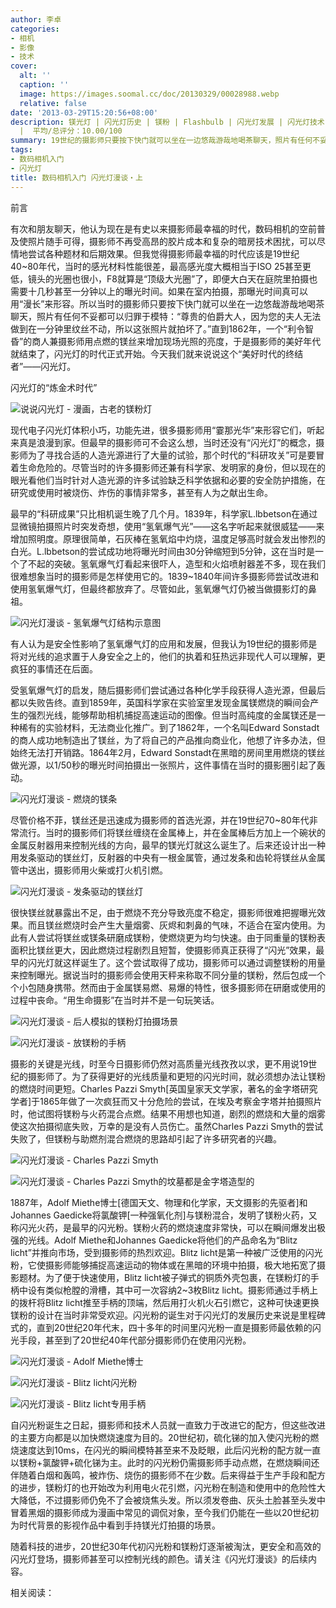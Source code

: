 ```yaml
---
author: 李卓
categories:
- 相机
- 影像
- 技术
cover:
  alt: ''
  caption: ''
  image: https://images.soomal.cc/doc/20130329/00028988.webp
  relative: false
date: '2013-03-29T15:20:56+08:00'
description: 镁光灯 | 闪光灯历史 | 镁粉 | Flashbulb | 闪光灯发展 | 闪光灯技术 | 源自：www.soomal.com | 版权：原创
  |  平均/总评分：10.00/100
summary: 19世纪的摄影师只要按下快门就可以坐在一边悠哉游哉地喝茶聊天，照片有任何不妥都可以归罪于模特：“尊贵的伯爵大人，因为您的夫人无法做到在一分钟里纹丝不动，所以这张照片就拍坏了。”直到1862年，有人用点燃的镁丝来增加现场光照的亮度，于是摄影师的美好年代就结束了，闪光灯的时代正式开始。
tags:
- 数码相机入门
- 闪光灯
title: 数码相机入门 闪光灯漫谈・上
---
```


前言



有次和朋友聊天，他认为现在是有史以来摄影师最幸福的时代，数码相机的空前普及使照片随手可得，摄影师不再受高昂的胶片成本和复杂的暗房技术困扰，可以尽情地尝试各种题材和后期效果。但我觉得摄影师最幸福的时代应该是19世纪40~80年代，当时的感光材料性能很差，最高感光度大概相当于ISO 25甚至更低，镜头的光圈也很小，F8就算是“顶级大光圈”了，即便大白天在庭院里拍摄也需要十几秒甚至一分钟以上的曝光时间。如果在室内拍摄，那曝光时间真可以用“漫长”来形容。所以当时的摄影师只要按下快门就可以坐在一边悠哉游哉地喝茶聊天，照片有任何不妥都可以归罪于模特：“尊贵的伯爵大人，因为您的夫人无法做到在一分钟里纹丝不动，所以这张照片就拍坏了。”直到1862年，一个“利令智昏”的商人兼摄影师用点燃的镁丝来增加现场光照的亮度，于是摄影师的美好年代就结束了，闪光灯的时代正式开始。今天我们就来说说这个“美好时代的终结者”――闪光灯。



闪光灯的“炼金术时代”



![说说闪光灯 - 漫画，古老的镁粉灯](https://images.soomal.cc/doc/20130329/00028988.webp)



现代电子闪光灯体积小巧，功能先进，很多摄影师用“霎那光华”来形容它们，听起来真是浪漫到家。但最早的摄影师可不会这么想，当时还没有“闪光灯”的概念，摄影师为了寻找合适的人造光源进行了大量的试验，那个时代的“科研攻关”可是要冒着生命危险的。尽管当时的许多摄影师还兼有科学家、发明家的身份，但以现在的眼光看他们当时针对人造光源的许多试验缺乏科学依据和必要的安全防护措施，在研究或使用时被烧伤、炸伤的事情非常多，甚至有人为之献出生命。



最早的“科研成果”只比相机诞生晚了几个月。1839年，科学家L.lbbetson在通过显微镜拍摄照片时突发奇想，使用“氢氧爆气光”――这名字听起来就很威猛――来增加照明度。原理很简单，石灰棒在氢氧焰中灼烧，温度足够高时就会发出惨烈的白光。L.lbbetson的尝试成功地将曝光时间由30分钟缩短到5分钟，这在当时是一个了不起的突破。氢氧爆气灯看起来很吓人，造型和火焰喷射器差不多，现在我们很难想象当时的摄影师是怎样使用它的。1839~1840年间许多摄影师尝试改进和使用氢氧爆气灯，但最终都放弃了。尽管如此，氢氧爆气灯仍被当做摄影灯的鼻祖。



![闪光灯漫谈 - 氢氧爆气灯结构示意图](https://images.soomal.cc/doc/20130329/00028989.webp)



有人认为是安全性影响了氢氧爆气灯的应用和发展，但我认为19世纪的摄影师是将对光线的追求置于人身安全之上的，他们的执着和狂热远非现代人可以理解，更疯狂的事情还在后面。



受氢氧爆气灯的启发，随后摄影师们尝试通过各种化学手段获得人造光源，但最后都以失败告终。直到1859年，英国科学家在实验室里发现金属镁燃烧的瞬间会产生的强烈光线，能够帮助相机捕捉高速运动的图像。但当时高纯度的金属镁还是一种稀有的实验材料，无法商业化推广。到了1862年，一个名叫Edward Sonstadt的商人成功地制造出了镁丝，为了将自己的产品推向商业化，他想了许多办法，但始终无法打开销路。1864年2月，Edward Sonstadt在黑暗的房间里用燃烧的镁丝做光源，以1/50秒的曝光时间拍摄出一张照片，这件事情在当时的摄影圈引起了轰动。



![闪光灯漫谈 - 燃烧的镁条](https://images.soomal.cc/doc/20130329/00028990.webp)



尽管价格不菲，镁丝还是迅速成为摄影师的首选光源，并在19世纪70~80年代非常流行。当时的摄影师们将镁丝缠绕在金属棒上，并在金属棒后方加上一个碗状的金属反射器用来控制光线的方向，最早的镁光灯就这么诞生了。后来还设计出一种用发条驱动的镁丝灯，反射器的中央有一根金属管，通过发条和齿轮将镁丝从金属管中送出，摄影师用火柴或打火机引燃。



![闪光灯漫谈 - 发条驱动的镁丝灯](https://images.soomal.cc/doc/20130329/00028991.webp)



很快镁丝就暴露出不足，由于燃烧不充分导致亮度不稳定，摄影师很难把握曝光效果。而且镁丝燃烧时会产生大量烟雾、灰烬和刺鼻的气味，不适合在室内使用。为此有人尝试将镁丝或镁条研磨成镁粉，使燃烧更为均匀快速。由于同重量的镁粉表面积比镁丝更大，因此燃烧过程剧烈且短暂，使摄影师真正获得了“闪光”效果，最早的闪光灯就这样诞生了。这个尝试取得了成功，摄影师可以通过调整镁粉的用量来控制曝光。据说当时的摄影师会使用天秤来称取不同分量的镁粉，然后包成一个个小包随身携带。然而由于金属镁易燃、易爆的特性，很多摄影师在研磨或使用的过程中丧命。“用生命摄影”在当时并不是一句玩笑话。



![闪光灯漫谈 - 后人模拟的镁粉灯拍摄场景](https://images.soomal.cc/doc/20130329/00028992.webp)



![闪光灯漫谈 - 放镁粉的手柄](https://images.soomal.cc/doc/20130329/00028993.webp)



摄影的关键是光线，时至今日摄影师仍然对高质量光线孜孜以求，更不用说19世纪的摄影师了。为了获得更好的光线质量和更短的闪光时间，就必须想办法让镁粉的燃烧时间更短。Charles Pazzi Smyth[英国皇家天文学家，著名的金字塔研究学者]于1865年做了一次疯狂而又十分危险的尝试，在埃及考察金字塔并拍摄照片时，他试图将镁粉与火药混合点燃。结果不用想也知道，剧烈的燃烧和大量的烟雾使这次拍摄彻底失败，万幸的是没有人员伤亡。虽然Charles Pazzi Smyth的尝试失败了，但镁粉与助燃剂混合燃烧的思路却引起了许多研究者的兴趣。



![闪光灯漫谈 - Charles Pazzi Smyth](https://images.soomal.cc/doc/20130329/00028994.webp)



![闪光灯漫谈 - Charles Pazzi Smyth的坟墓都是金字塔造型的](https://images.soomal.cc/doc/20130329/00028995.webp)



1887年，Adolf Miethe博士[德国天文、物理和化学家，天文摄影的先驱者]和Johannes Gaedicke将氯酸钾[一种强氧化剂]与镁粉混合，发明了镁粉火药，又称闪光火药，是最早的闪光粉。镁粉火药的燃烧速度非常快，可以在瞬间爆发出极强的光线。Adolf Miethe和Johannes Gaedicke将他们的产品命名为“Blitz licht”并推向市场，受到摄影师的热烈欢迎。Blitz licht是第一种被广泛使用的闪光粉，它使摄影师能够捕捉高速运动的物体或在黑暗的环境中拍摄，极大地拓宽了摄影题材。为了便于快速使用，Blitz licht被子弹式的铜质外壳包裹，在镁粉灯的手柄中设有类似枪膛的滑槽，其中可一次容纳2~3枚Blitz licht。摄影师通过手柄上的拨杆将Blitz licht推至手柄的顶端，然后用打火机火石引燃它，这种可快速更换镁粉的设计在当时非常受欢迎。闪光粉的诞生对于闪光灯的发展历史来说是里程碑式的，直到20世纪20年代末，四十多年的时间里闪光粉一直是摄影师最依赖的闪光手段，甚至到了20世纪40年代部分摄影师仍在使用闪光粉。



![闪光灯漫谈 - Adolf Miethe博士](https://images.soomal.cc/doc/20130329/00028996.webp)



![闪光灯漫谈 - Blitz licht闪光粉](https://images.soomal.cc/doc/20130329/00028997.webp)



![闪光灯漫谈 - Blitz licht专用手柄](https://images.soomal.cc/doc/20130329/00028998.webp)



自闪光粉诞生之日起，摄影师和技术人员就一直致力于改进它的配方，但这些改进的主要方向都是以加快燃烧速度为目的。20世纪初，硫化锑的加入使闪光粉的燃烧速度达到10ms，在闪光的瞬间模特甚至来不及眨眼，此后闪光粉的配方就一直以镁粉+氯酸钾+硫化锑为主。此时的闪光粉仍需摄影师手动点燃，在燃烧瞬间还伴随着白烟和轰鸣，被炸伤、烧伤的摄影师不在少数。后来得益于生产手段和配方的进步，镁粉灯的也开始改为利用电火花引燃，闪光粉在制造和使用中的危险性大大降低，不过摄影师仍免不了会被烧焦头发。所以须发卷曲、灰头土脸甚至头发中冒着黑烟的摄影师成为漫画中常见的调侃对象，至今我们仍能在一些以20世纪初为时代背景的影视作品中看到手持镁光灯拍摄的场景。



随着科技的进步，20世纪30年代初闪光粉和镁粉灯逐渐被淘汰，更安全和高效的闪光灯登场，摄影师甚至可以控制光线的颜色。请关注《闪光灯漫谈》的后续内容。



相关阅读：